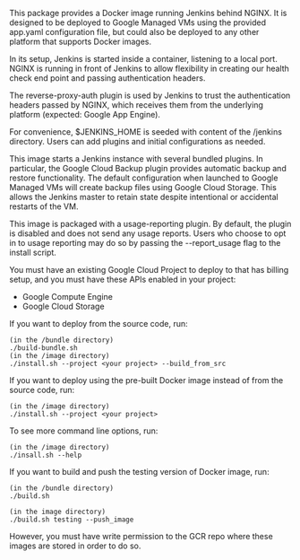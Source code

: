 This package provides a Docker image running Jenkins behind NGINX. It is designed to be deployed to Google Managed VMs using the provided app.yaml configuration file, but could also be deployed to any other platform that supports Docker images.

In its setup, Jenkins is started inside a container, listening to a local port. NGINX is running in front of Jenkins to allow flexibility in creating our health check end point and passing authentication headers.

The reverse-proxy-auth plugin is used by Jenkins to trust the authentication headers passed by NGINX, which receives them from the underlying platform (expected: Google App Engine).

For convenience, $JENKINS_HOME is seeded with content of the /jenkins directory.  Users can add plugins and initial configurations as needed.

This image starts a Jenkins instance with several bundled plugins. In particular, the Google Cloud Backup plugin provides automatic backup and restore functionality. The default configuration when launched to Google Managed VMs will create backup files using Google Cloud Storage. This allows the Jenkins master to retain state despite intentional or accidental restarts of the VM.

This image is packaged with a usage-reporting plugin. By default, the plugin is disabled and does not send any usage reports. Users who choose to opt in to usage reporting may do so by passing the --report_usage flag to the install script.

You must have an existing Google Cloud Project to deploy to that has billing
setup, and you must have these APIs enabled in your project:
- Google Compute Engine
- Google Cloud Storage

If you want to deploy from the source code, run:

    (in the /bundle directory)
    ./build-bundle.sh
    (in the /image directory)
    ./install.sh --project <your project> --build_from_src

If you want to deploy using the pre-built Docker image instead of from the source
code, run:

    (in the /image directory)
    ./install.sh --project <your project>

To see more command line options, run:

    (in the /image directory)
    ./insall.sh --help

If you want to build and push the testing version of Docker image, run:

    (in the /bundle directory)
    ./build.sh

    (in the image directory)
    ./build.sh testing --push_image

However, you must have write permission to the GCR repo where these images are stored in order to do so.

